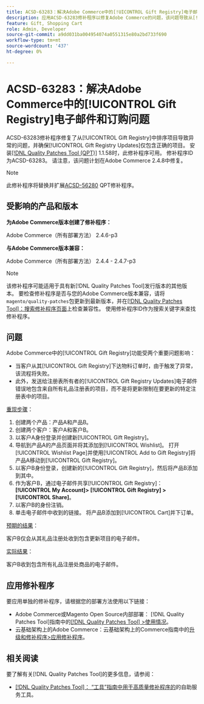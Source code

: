 ```yaml
---
title: ACSD-63283：解决Adobe Commerce中的[!UICONTROL Gift Registry]电子邮件和订购问题
description: 应用ACSD-63283修补程序以修复Adobe Commerce的问题，该问题导致从[!UICONTROL Gift Registry]排序项目时出现异常，并确保[!UICONTROL Gift Registry Updates]仅包含正确的项目。
feature: Gift, Shopping Cart
role: Admin, Developer
source-git-commit: a9dd031ba004954074a0551315e80a2bd733f690
workflow-type: tm+mt
source-wordcount: '437'
ht-degree: 0%

---
```


# ACSD-63283：解决Adobe Commerce中的[!UICONTROL Gift Registry]电子邮件和订购问题

ACSD-63283修补程序修复了从[!UICONTROL Gift Registry]中排序项目导致异常的问题，并确保[!UICONTROL Gift Registry Updates]仅包含正确的项目。 安装[[!DNL Quality Patches Tool (QPT)]](/help/tools/quality-patches-tool/quality-patches-tool-to-self-serve-quality-patches.md) 1.1.58时，此修补程序可用。 修补程序ID为ACSD-63283。 请注意，该问题计划在Adobe Commerce 2.4.8中修复。

>[!NOTE]
>此修补程序将替换并扩展[ACSD-56280](https://experienceleague.adobe.com/en/docs/commerce-operations/tools/quality-patches-tool/patches-available-in-qpt/v1-1-44/acsd-56280-gift-registry-purchases-are-not-completed) QPT修补程序。

## 受影响的产品和版本

**为Adobe Commerce版本创建了修补程序：**

Adobe Commerce（所有部署方法） 2.4.6-p3

**与Adobe Commerce版本兼容：**

Adobe Commerce（所有部署方法） 2.4.4 - 2.4.7-p3

>[!NOTE]
>
>该修补程序可能适用于具有新[!DNL Quality Patches Tool]发行版本的其他版本。 要检查修补程序是否与您的Adobe Commerce版本兼容，请将`magento/quality-patches`包更新到最新版本，并在[[!DNL Quality Patches Tool]：搜索修补程序页面](https://experienceleague.adobe.com/tools/commerce-quality-patches/index.html)上检查兼容性。 使用修补程序ID作为搜索关键字来查找修补程序。

## 问题

Adobe Commerce中的[!UICONTROL Gift Registry]功能受两个重要问题影响：

* 当客户从其[!UICONTROL Gift Registry]下达物料订单时，由于触发了异常，该流程将失败。
* 此外，发送给注册表所有者的[!UICONTROL Gift Registry Updates]电子邮件错误地包含来自所有礼品注册表的项目，而不是将更新限制在要更新的特定注册表中的项目。

<u>重现步骤</u>：

1. 创建两个产品：产品A和产品B。
1. 创建两个客户：客户A和客户B。
1. 以客户A身份登录并创建新[!UICONTROL Gift Registry]。
1. 导航到产品A的产品页面并将其添加到[!UICONTROL Wishlist]。 打开[!UICONTROL Wishlist Page]并使用[!UICONTROL Add to Gift Registry]将产品A移动到[!UICONTROL Gift Registry]。
1. 以客户B身份登录，创建新的[!UICONTROL Gift Registry]，然后将产品B添加到其中。
1. 作为客户B，通过电子邮件共享[!UICONTROL Gift Registry]： **[!UICONTROL My Account]> [!UICONTROL Gift Registry] >[!UICONTROL Share]**。
1. 以客户B的身份注销。
1. 单击电子邮件中收到的链接。 将产品B添加到[!UICONTROL Cart]并下订单。

<u>预期的结果</u>：

客户B仅会从其礼品注册处收到包含更新项目的电子邮件。

<u>实际结果</u>：

客户B收到包含所有礼品注册处商品的电子邮件。

## 应用修补程序

要应用单独的修补程序，请根据您的部署方法使用以下链接：

* Adobe Commerce或Magento Open Source内部部署： [!DNL Quality Patches Tool]指南中的[[!DNL Quality Patches Tool] >使用情况](/help/tools/quality-patches-tool/usage.md)。
* 云基础架构上的Adobe Commerce：云基础架构上的Commerce指南中的[升级和修补程序>应用修补程序](https://experienceleague.adobe.com/docs/commerce-cloud-service/user-guide/develop/upgrade/apply-patches.html)。


## 相关阅读

要了解有关[!DNL Quality Patches Tool]的更多信息，请参阅：

* [[!DNL Quality Patches Tool]： “工具”指南中用于高质量修补程序的](/help/tools/quality-patches-tool/quality-patches-tool-to-self-serve-quality-patches.md)的自助服务工具。

